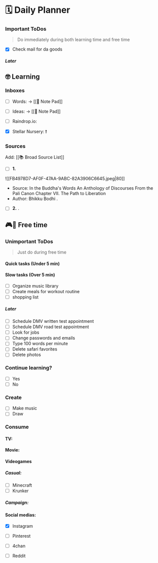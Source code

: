 # 🗓 Daily Planner

### Important ToDos

> Do immediately during both learning time and free time

- [x] Check mail for da goods

##### Later

## 🤓 Learning

### Inboxes

- [ ] Words:  -> [[📝 Note Pad]]
- [ ] Ideas:  -> [[📝 Note Pad]]
- [ ] Raindrop.io: 
- [x] Stellar Nursery: ❗️


### Sources

Add: [[📚 Broad Source List]]

- [ ] **1.** 

![[FB4978D7-AF0F-47AA-9ABC-82A3906C6645.jpeg|80]]
- Source: In the Buddha's Words An Anthology of Discourses From the Pali Canon Chapter VII. The Path to Liberation
- Author: Bhikku Bodhi
.
- [ ] **2.**
 .
 
## 🎮🎨 Free time

### Unimportant ToDos

> Just do during free time

#### Quick tasks (Under 5 min)

#### Slow tasks (Over 5 min)

- [ ] Organize music library 
- [ ] Create meals for workout routine
- [ ] shopping list 

##### Later
- [ ] Schedule DMV written test appointment
- [ ] Schedule DMV road test appointment
- [ ] Look for jobs
- [ ] Change passwords and emails 
- [ ] Type 100 words per minute
- [ ] Delete safari favorites 
- [ ] Delete photos

 ### Continue learning?

- [ ] Yes
- [ ] No

### Create

- [ ] Make music
- [ ] Draw

### Consume

#### TV:


#### Movie: 


#### Videogames

##### Casual:

- [ ] Minecraft
- [ ] Krunker

##### Campaign:

#### Social medias:

- [x] Instagram
- [ ] Pinterest
- [ ] 4chan
- [ ] Reddit

